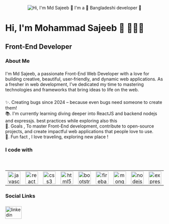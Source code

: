 <p align="center">
  <img src="https://github.com/matyo91/matyo91/raw/main/assets/github.gif" alt="Hi, I'm Md Sajeeb 👋 I'm a 🚀 Bangladeshi developer 🚀">
</p>

###

<h1 align="left">Hi, I'm Mohammad Sajeeb 👋 👨🏻‍💻</h1>

###

<h2 align="left">Front-End Developer</h2>

###

<h3 align="left">About Me</h3>

###

<p align="left">I'm Md Sajeeb, a passionate Front-End Web Developer with a love for building creative, beautiful, user-friendly, and dynamic web applications. As a fresher in web development, I’ve dedicated my time to mastering technologies and frameworks that bring ideas to life on the web.</p>

###

<p align="left">✨. Creating bugs since 2024 – because even bugs need someone to create them!<br>📚. I'm currently learning diving deeper into ReactJS and backend nodejs and expressjs. best practices while exploring also this<br>🎯. Goals , To master Front-End development, contribute to open-source projects, and create impactful web applications that people love to use.<br>🎲. Fun fact , I love traveling, exploring new place !</p>

###

<h3 align="left">I code with</h3>

###

<table>
  <tr>
    <td align="center" width="96">
      <a href="#macropower-tech">
         <img src="https://cdn.jsdelivr.net/gh/devicons/devicon/icons/javascript/javascript-original.svg" height="40" alt="javascript 
         logo"  />
      </a>
    </td>
    <td align="center" width="96">
      <a href="#macropower-tech">
        <img src="https://cdn.jsdelivr.net/gh/devicons/devicon/icons/react/react-original.svg" height="40" alt="react logo"  />
      </a>
    </td>
    <td align="center" width="96">
      <a href="#macropower-tech">
       <img src="https://cdn.jsdelivr.net/gh/devicons/devicon/icons/css3/css3-original.svg" height="40" alt="css3 logo"  />
      </a>
    </td>
    <td align="center" width="96">
      <a href="#macropower-tech">
         <img src="https://cdn.jsdelivr.net/gh/devicons/devicon/icons/html5/html5-original.svg" height="40" alt="html5 logo"  />
      </a>
    </td>
    </br>
    <td align="center" width="96">
      <a href="#macropower-tech" >
       <img src="https://cdn.jsdelivr.net/gh/devicons/devicon/icons/bootstrap/bootstrap-original.svg" height="40" alt="bootstrap logo"  
       />
      </a>
    </td>
    <td align="center" width="96"> 
      <a href="#macropower-tech" >
        <img src="https://cdn.jsdelivr.net/gh/devicons/devicon/icons/firebase/firebase-plain.svg" height="40" alt="firebase logo"  />
      </a>
    </td>
    <td align="center"  width="96">
      <a href="#macropower-tech">
        <img src="https://cdn.jsdelivr.net/gh/devicons/devicon/icons/mongodb/mongodb-original.svg" height="40" alt="mongodb logo"  />
      </a>
    </td>
    <td align="center" width="96">
      <a href="#macropower-tech" >
        <img src="https://cdn.jsdelivr.net/gh/devicons/devicon/icons/nodejs/nodejs-original.svg" height="40" alt="nodejs logo"  />
      </a>
    </td>
     <td align="center" width="96">
      <a href="#macropower-tech" >
        <img src="https://cdn.jsdelivr.net/gh/devicons/devicon/icons/express/express-original.svg" height="40" alt="express logo"  />
      </a>
    </td>
     <td align="center" width="96">
      <a href="#macropower-tech" >
       <img src="https://cdn.jsdelivr.net/gh/devicons/devicon/icons/tailwindcss/tailwindcss-original-wordmark.svg" height="40" 
       alt="tailwindcss logo"  />
      </a>
    </td>
     <td align="center" width="96">
      <a href="#macropower-tech" >
       <img src="https://cdn.jsdelivr.net/gh/devicons/devicon/icons/materialui/materialui-original.svg" height="40" alt="materialui 
       logo"  />
    </td>
  </tr>
</table>

###

<h3 align="left">Social Links</h3>

###

<div align="left">
  <a href="https://www.linkedin.com/in/md-sajeeb-0b4a1731b/" target="_blank">
    <img src="https://raw.githubusercontent.com/maurodesouza/profile-readme-generator/master/src/assets/icons/social/linkedin/default.svg" width="52" height="40" alt="linkedin logo"  />
  </a>
</div>

###
